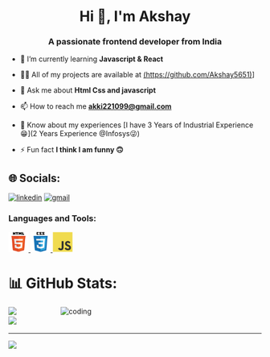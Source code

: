 <h1 align="center">Hi 👋, I'm Akshay</h1>
<h3 align="center">A passionate frontend developer from India</h3>

- 🌱 I’m currently learning **Javascript & React**

- 👨‍💻 All of my projects are available at [(https://github.com/Akshay5651)](https://github.com/Akshay5651)]

- 💬 Ask me about **Html Css and javascript**

- 📫 How to reach me **akki221099@gmail.com**

- 📄 Know about my experiences [I have 3 Years of Industrial Experience 😁](2 Years Experience @Infosys😜)

- ⚡ Fun fact **I think I am funny 🙃**

## 🌐 Socials:
[![linkedin](https://img.shields.io/badge/linkedin-0A66C2?style=for-the-badge&logo=linkedin&logoColor=white)](https://www.linkedin.com/in/akshay-verma-0270b7172/)
[![gmail](https://img.shields.io/badge/Gmail-D14836?style=for-the-badge&amp;logo=gmail&amp;logoColor=white)](akki221099@gmail.com)

<h3 align="left">Languages and Tools:</h3>
<p align="left"> <a href="https://www.w3.org/html/" target="_blank" rel="noreferrer"> <img src="https://raw.githubusercontent.com/devicons/devicon/master/icons/html5/html5-original-wordmark.svg" alt="html5" width="40" height="40"/> </a> <a href="https://www.w3schools.com/css/" target="_blank" rel="noreferrer"> <img src="https://raw.githubusercontent.com/devicons/devicon/master/icons/css3/css3-original-wordmark.svg" alt="css3" width="40" height="40"/> </a> <a href="https://developer.mozilla.org/en-US/docs/Web/JavaScript" target="_blank" rel="noreferrer"> <img src="https://raw.githubusercontent.com/devicons/devicon/master/icons/javascript/javascript-original.svg" alt="javascript" width="40" height="40"/> </a> </p>

# 📊 GitHub Stats:
<span><img align="right" alt="coding" width="400" src="https://camo.githubusercontent.com/e20822b4282c07ffd010cd05f855a6561d3b62358ca9e607e4901288dd748fcb/68747470733a2f2f63646e2e6472696262626c652e636f6d2f75736572732f323133313939332f73637265656e73686f74732f343934383733362f74686f75676874776f726b732d6769665f6472696262626c652e676966"><span/>
![](https://github-readme-streak-stats.herokuapp.com/?user=Akshay5651&theme=radical&hide_border=true)<br/>
![](https://github-readme-stats.vercel.app/api/top-langs/?username=Akshay5651&theme=radical&hide_border=true&include_all_commits=true&count_private=true&layout=compact)

---
[![](https://visitcount.itsvg.in/api?id=Muntaha07&icon=0&color=0)](https://visitcount.itsvg.in)
